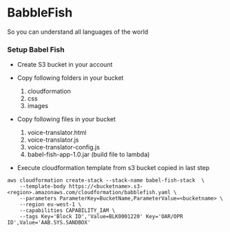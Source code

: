 # BabbleFish
So you can understand all languages of the world

### Setup Babel Fish
- Create S3 bucket in your account
- Copy following folders in your bucket
    1. cloudformation
    2. css
    3. images
- Copy following files in your bucket
  1. voice-translator.html
  2. voice-translator.js
  3. voice-translator-config.js
  4. babel-fish-app-1.0.jar (build file to lambda)
  
- Execute cloudformation template from s3 bucket copied in last step
````
aws cloudformation create-stack --stack-name babel-fish-stack  \
    --template-body https://<bucketname>.s3-<region>.amazonaws.com/cloudformation/babblefish.yaml \
    --parameters ParameterKey=BucketName,ParameterValue=<bucketname> \
    --region eu-west-1 \
    --capabilities CAPABILITY_IAM \
    --tags Key='Block ID','Value=BLK0001220' Key='OAR/OPR ID',Value='AAB.SYS.SANDBOX'    
````

